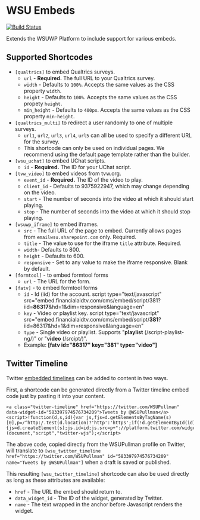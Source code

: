 # WSU Embeds

[![Build Status](https://travis-ci.org/washingtonstateuniversity/WSUWP-Plugin-Embeds.svg?branch=master)](https://travis-ci.org/washingtonstateuniversity/WSUWP-Plugin-Embeds)

Extends the WSUWP Platform to include support for various embeds.

## Supported Shortcodes

* `[qualtrics]` to embed Qualtrics surveys.
	* `url` - **Required.** The full URL to your Qualtrics survey.
	* `width` - Defaults to `100%`. Accepts the same values as the CSS property `width`.
	* `height` - Defaults to `100%`. Accepts the same values as the CSS propety `height`.
	* `min_height` - Defaults to `400px`. Accepts the same values as the CSS property `min-height`.
* `[qualtrics_multi]` to redirect a user randomly to one of multiple surveys.
	* `url1`, `url2`, `url3`, `url4`, `url5` can all be used to specify a different URL for the survey.
	* This shortcode can only be used on individual pages. We recommend using the default page template rather than the builder.
* `[wsu_uchat]` to embed UChat scripts.
	* `id` - **Required.** The ID for your UChat script.
* `[tvw_video]` to embed videos from tvw.org.
    * `event_id` - **Required.** The ID of the video to play.
    * `client_id` - Defaults to 9375922947, which may change depending on the video.
    * `start` - The number of seconds into the video at which it should start playing.
    * `stop` - The number of seconds into the video at which it should stop playing.
* `[wsuwp_iframe]` to embed iframes.
    * `src` - The full URL of the page to embed. Currently allows pages from `emailwsu.sharepoint.com` only. Required.
    * `title` - The value to use for the iframe `title` attribute. Required.
    * `width`- Defaults to 800.
    * `height` - Defaults to 600.
    * `responsive` - Set to any value to make the iframe responsive. Blank by default.
* `[formtool]` - to embed formtool forms
    * `url` - The URL for the form.
* `[fatv]` - to embed formtool forms
    * `id` - Id (iid) for the account. script type="text/javascript" src="embed.financialaidtv.com/cms/embed/script/381?iid=**86317**&amp;hd=1&amp;dim=responsive&amp;language=en"
    * `key` - Video or playlist key. script type="text/javascript" src="embed.financialaidtv.com/cms/embed/script/**381**?iid=86317&amp;hd=1&amp;dim=responsive&amp;language=en"
    * `type` - Single video or playlist. Supports "**playlist** (/script-playlist-ng/)" or "**video** (/srcipt/)".
    * Example: **[fatv id="86317" key="381" type="video"]**

## Twitter Timeline

Twitter [embedded timelines](https://dev.twitter.com/web/embedded-timelines) can be added to content in two ways.

First, a shortcode can be generated directly from a Twitter timeline embed code just by pasting it into your content.

```
<a class="twitter-timeline" href="https://twitter.com/WSUPullman" data-widget-id="583397974576734209">Tweets by @WSUPullman</a>
<script>!function(d,s,id){var js,fjs=d.getElementsByTagName(s)[0],p=/^http:/.test(d.location)?'http':'https';if(!d.getElementById(id)){js=d.createElement(s);js.id=id;js.src=p+"://platform.twitter.com/widgets.js";fjs.parentNode.insertBefore(js,fjs);}}(document,"script","twitter-wjs");</script>
```

The above code, copied directly from the WSUPullman profile on Twitter, will translate to `[wsu_twitter_timeline href="https://twitter.com/WSUPullman" id="583397974576734209" name="Tweets by @WSUPullman"]` when a draft is saved or published.

This resulting `[wsu_twitter_timeline]` shortcode can also be used directly as long as these attributes are available:

* `href` - The URL the embed should return to.
* `data_widget_id` - The ID of the widget, generated by Twitter.
* `name` - The text wrapped in the anchor before Javascript renders the widget.
